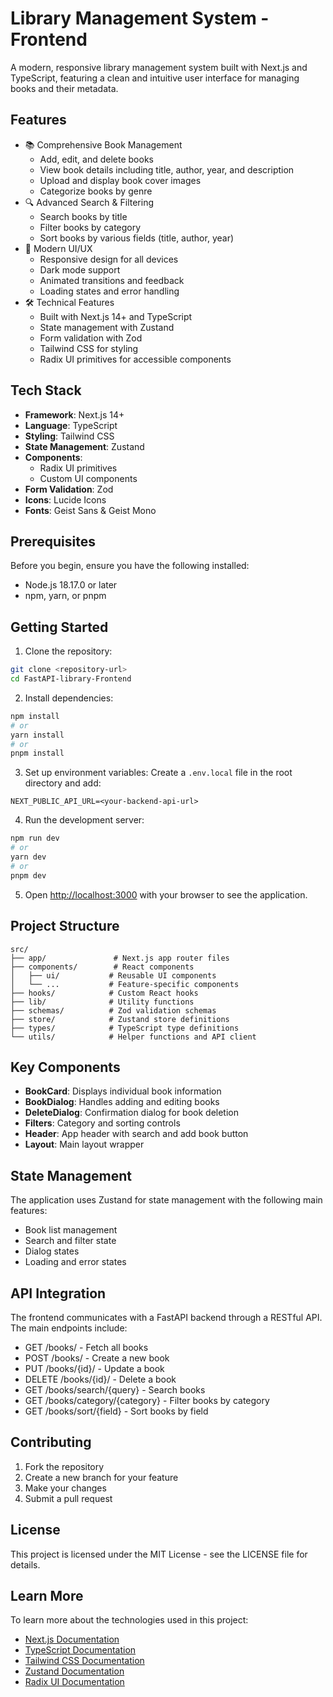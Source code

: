 # Library Management System - Frontend

A modern, responsive library management system built with Next.js and TypeScript, featuring a clean and intuitive user interface for managing books and their metadata.

## Features

- 📚 Comprehensive Book Management
  - Add, edit, and delete books
  - View book details including title, author, year, and description
  - Upload and display book cover images
  - Categorize books by genre
- 🔍 Advanced Search & Filtering
  - Search books by title
  - Filter books by category
  - Sort books by various fields (title, author, year)
- 💫 Modern UI/UX
  - Responsive design for all devices
  - Dark mode support
  - Animated transitions and feedback
  - Loading states and error handling
- 🛠 Technical Features
  - Built with Next.js 14+ and TypeScript
  - State management with Zustand
  - Form validation with Zod
  - Tailwind CSS for styling
  - Radix UI primitives for accessible components

## Tech Stack

- **Framework**: Next.js 14+
- **Language**: TypeScript
- **Styling**: Tailwind CSS
- **State Management**: Zustand
- **Components**:
  - Radix UI primitives
  - Custom UI components
- **Form Validation**: Zod
- **Icons**: Lucide Icons
- **Fonts**: Geist Sans & Geist Mono

## Prerequisites

Before you begin, ensure you have the following installed:

- Node.js 18.17.0 or later
- npm, yarn, or pnpm

## Getting Started

1. Clone the repository:

```bash
git clone <repository-url>
cd FastAPI-library-Frontend
```

2. Install dependencies:

```bash
npm install
# or
yarn install
# or
pnpm install
```

3. Set up environment variables:
   Create a `.env.local` file in the root directory and add:

```env
NEXT_PUBLIC_API_URL=<your-backend-api-url>
```

4. Run the development server:

```bash
npm run dev
# or
yarn dev
# or
pnpm dev
```

5. Open [http://localhost:3000](http://localhost:3000) with your browser to see the application.

## Project Structure

```
src/
├── app/               # Next.js app router files
├── components/        # React components
│   ├── ui/           # Reusable UI components
│   └── ...           # Feature-specific components
├── hooks/            # Custom React hooks
├── lib/              # Utility functions
├── schemas/          # Zod validation schemas
├── store/            # Zustand store definitions
├── types/            # TypeScript type definitions
└── utils/            # Helper functions and API client
```

## Key Components

- **BookCard**: Displays individual book information
- **BookDialog**: Handles adding and editing books
- **DeleteDialog**: Confirmation dialog for book deletion
- **Filters**: Category and sorting controls
- **Header**: App header with search and add book button
- **Layout**: Main layout wrapper

## State Management

The application uses Zustand for state management with the following main features:

- Book list management
- Search and filter state
- Dialog states
- Loading and error states

## API Integration

The frontend communicates with a FastAPI backend through a RESTful API. The main endpoints include:

- GET /books/ - Fetch all books
- POST /books/ - Create a new book
- PUT /books/{id}/ - Update a book
- DELETE /books/{id}/ - Delete a book
- GET /books/search/{query} - Search books
- GET /books/category/{category} - Filter books by category
- GET /books/sort/{field} - Sort books by field

## Contributing

1. Fork the repository
2. Create a new branch for your feature
3. Make your changes
4. Submit a pull request

## License

This project is licensed under the MIT License - see the LICENSE file for details.

## Learn More

To learn more about the technologies used in this project:

- [Next.js Documentation](https://nextjs.org/docs)
- [TypeScript Documentation](https://www.typescriptlang.org/docs/)
- [Tailwind CSS Documentation](https://tailwindcss.com/docs)
- [Zustand Documentation](https://docs.pmnd.rs/zustand/getting-started/introduction)
- [Radix UI Documentation](https://www.radix-ui.com/docs/primitives)
